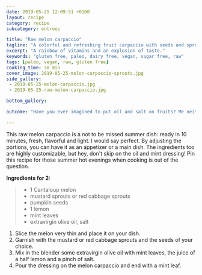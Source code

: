 ```yaml
---
date: 2019-05-25 12:09:51 +0100
layout: recipe
category: recipe
subcategory: entrees

title: "Raw melon carpaccio"
tagline: "A colorful and refreshing fruit carpaccio with seeds and sprouts."
excerpt: "A rainbow of vitamins and an explosion of taste."
keywords: "gluten free, paleo, dairy free, vegan, sugar free, raw"
tags: [paleo, vegan, raw, gluten free]
cooking_time: 30 min
cover_image: 2019-05-25-melon-carpaccio-sprouts.jpg
side_gallery:
 - 2019-05-25-melon-carpaccio.jpg
 - 2019-05-25-raw-melon-carpaccio.jpg

bottom_gallery:

outcome: "Have you ever imagined to put oil and salt on fruits? Me neither, before the first time I tried a feta salad with watermelon: it was unbelievable. So trust me on this one and go put some salt on your raw melon carpaccio to discover a completely new savory taste. Furthermore, this easy idea bring to your table a colorful and fresh dish suitable for celiacs, vegan and dairy intolerants. Let's rock the outdoor dinners with friends season!"

---
```


This raw melon carpaccio is a not to be missed summer dish: ready in 10 minutes, fresh, flavorful and light. I would say perfect.
By adjusting the portions, you can have it as an appetizer or a main dish. The ingredients too are highly customizable, but hey, don't skip on the oil and mint dressing! Pin this recipe for those summer hot evenings when cooking is out of the question.

__Ingredients for 2:__

> - 1 Cantaloup melon
> - mustard sprouts or red cabbage sprouts
> - pumpkin seeds
> - 1 lemon
> - mint leaves
> - extravirgin olive oil, salt


1. Slice the melon very thin and place it on your dish.
2. Garnish with the mustard or red cabbage sprouts and the seeds of your choice.
3. Mix in the blender some extravirgin olive oil with mint leaves, the juice of a half lemon and a pinch of salt.
4. Pour the dressing on the melon carpaccio and end with a mint leaf.
